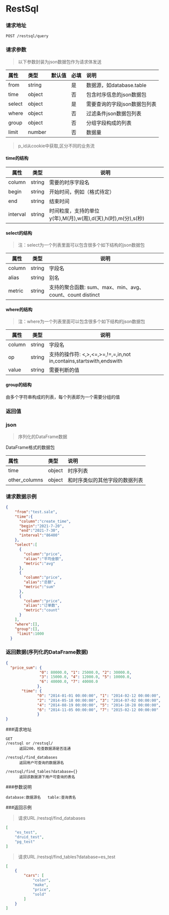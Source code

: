 # RestSql

### 请求地址

```text
POST /restsql/query
```

### 请求参数

> 以下参数封装为json数据包作为请求体发送

| 属性         | 类型   | 默认值 | 必填 | 说明                         |
| :----------- | :----- | :----- | :--- | :--------------------------- |
| from         | string |        | 是   | 数据源，如database.table     |
| time         | object |        | 否   | 包含时序信息的json数据包     |
| select       | object |        | 是   | 需要查询的字段json数据包列表 |
| where        | object |        | 否   | 过滤条件json数据包列表       |
| group        | object |        | 否   | 分组字段构成的列表           |
| limit        | number |        | 否   | 数据量                       |
>p_id从cookie中获取,区分不同的业务流             
#### time的结构

| 属性     | 类型   | 说明                                                       |
| -------- | ------ | ---------------------------------------------------------- |
| column   | string | 需要的时序字段名                                           |
| begin    | string | 开始时间，例如（格式待定）                                 |
| end      | string | 结束时间                                                   |
| interval | string | 时间粒度，支持的单位y(年),M(月),w(周),d(天),h(时),m(分),s(秒)|

#### select的结构

> 注：select为一个列表里面可以包含很多个如下结构的json数据包

| 属性   | 类型   | 说明                                       |
| ------ | ------ | ------------------------------------------ |
| column | string | 字段名                                     |
| alias  | string | 别名                                       |
| metric | string | 支持的聚合函数: sum、max、min、avg、count、count distinct|

#### where的结构

> 注：where为一个列表里面可以包含很多个如下结构的json数据包

| 属性   | 类型   | 说明                   |
| ------ | ------ | ---------------------- |
| column | string | 字段名                 |
| op     | string | 支持的操作符: <,>,<=,>=,!=,=,in,not in,contains,startswith,endswith|
| value  | string | 需要判断的值           |

#### group的结构

由多个字符串构成的列表，每个列表即为一个需要分组的值

### 返回值

### json

> 序列化的DataFrame数据

DataFrame格式的数据包

| 属性          | 类型   | 说明                           |
| :------------ | :----- | :----------------------------- |
| time          | object | 时序列表                       |
| other_columns | object | 和时序类似的其他字段的数据列表 |

### 请求数据示例

```json
{
    "from":"test.sale",
    "time":{
      "column":"create_time",
      "begin":"2021-7-20",
      "end":"2021-7-30",
      "interval":"86400"
    },
    "select":[
      {
        "column":"price",
        "alias":"平均金额",
        "metric":"avg"
      },
      {
        "column":"price",
        "alias":"总额",
        "metric":"sum"
      },
      {
        "column":"price",
        "alias":"订单数",
        "metric":"count"
      }
    ],
    "where":[],
    "group":[],
     "limit":1000
  }
```


### 返回数据(序列化的DataFrame数据)

```json
{
  "price_sum": {
               "0": 80000.0, "1": 25000.0, "2": 30000.0,
               "3": 15000.0, "4": 12000.0, "5": 10000.0,
               "6": 40000.0, "7": 40000.0
              },
       "time": {
              "0": "2014-01-01 00:00:00", "1": "2014-02-12 00:00:00",
              "2": "2014-05-18 00:00:00", "3": "2014-07-02 00:00:00", 
              "4": "2014-08-19 00:00:00", "5": "2014-10-28 00:00:00",
              "6": "2014-11-05 00:00:00", "7": "2015-02-12 00:00:00"
              }
}

```
###请求地址
```   
GET   
/restsql or /restsql/
      返回200，检查数据源是否连通

/restsql/find_databases
      返回用户可查询的数据源名
      
/restsql/find_tables?database={}
      返回该数据源下用户可查询的表名
```
###参数说明
```
database:数据源名   table:查询表名
```
###返回示例
>请求URL  /restsql/find_databases
```json
[
    "es_test",
    "druid_test",
    "pg_test"
]
```
>请求URL  /restsql/find_tables?database=es_test
```json
[
    {
        "cars": [
            "color",
            "make",
            "price",
            "sold"
        ]
    }
]
```


